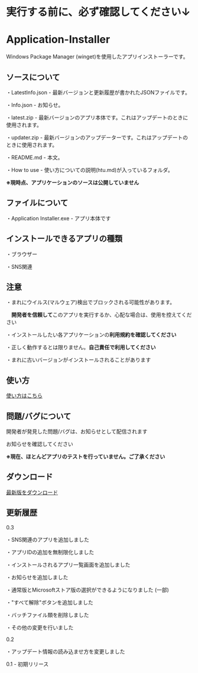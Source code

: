 # 実行する前に、必ず確認してください↓

# Application-Installer
Windows Package Manager (winget)を使用したアプリインストーラーです。

## ソースについて
・LatestInfo.json - 最新バージョンと更新履歴が書かれたJSONファイルです。

・Info.json - お知らせ。

・latest.zip - 最新バージョンのアプリ本体です。これはアップデートのときに使用されます。

・updater.zip - 最新バージョンのアップデーターです。これはアップデートのときに使用されます。

・README.md - 本文。

・How to use - 使い方についての説明(htu.md)が入っているフォルダ。

**※現時点、アプリケーションのソースは公開していません**

## ファイルについて
・Application Installer.exe - アプリ本体です

## インストールできるアプリの種類
・ブラウザー

・SNS関連

## 注意

・まれにウイルス(マルウェア)検出でブロックされる可能性があります。

　**開発者を信頼して**このアプリを実行するか、心配な場合は、使用を控えてください

 ・インストールしたい各アプリケーションの**利用規約を確認してください**

 ・正しく動作するとは限りません。**自己責任で利用してください**
 
 ・まれに古いバージョンがインストールされることがあります

 ## 使い方
[使い方はこちら](https://github.com/GitHub-Pt04/Application-Installer/blob/main/How%20to%20use/htu.md)

## 問題/バグについて
開発者が発見した問題/バグは、お知らせとして配信されます

お知らせを確認してください

**※現在、ほとんどアプリのテストを行っていません。ご了承ください**

## ダウンロード
[最新版をダウンロード](https://github.com/GitHub-Pt04/Application-Installer/raw/main/latest.zip)

## 更新履歴
0.3

・SNS関連のアプリを追加しました

・アプリIDの追加を無制限化しました

・インストールされるアプリ一覧画面を追加しました

・お知らせを追加しました

・通常版とMicrosoftストア版の選択ができるようになりました (一部)

・"すべて解除"ボタンを追加しました

・バッチファイル類を削除しました

・その他の変更を行いました

0.2

・アップデート情報の読み込ませ方を変更しました

0.1 - 初期リリース

